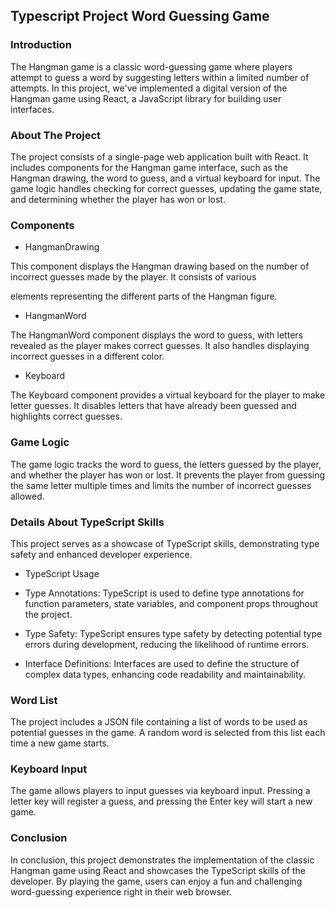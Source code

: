 ## Typescript Project Word Guessing Game

### Introduction

The Hangman game is a classic word-guessing game where players attempt to guess a word by suggesting letters within a limited number of attempts. In this project, we've implemented a digital version of the Hangman game using React, a JavaScript library for building user interfaces.

### About The Project

The project consists of a single-page web application built with React. It includes components for the Hangman game interface, such as the Hangman drawing, the word to guess, and a virtual keyboard for input. The game logic handles checking for correct guesses, updating the game state, and determining whether the player has won or lost.

### Components

- HangmanDrawing

This component displays the Hangman drawing based on the number of incorrect guesses made by the player. It consists of various <div> elements representing the different parts of the Hangman figure.

- HangmanWord

The HangmanWord component displays the word to guess, with letters revealed as the player makes correct guesses. It also handles displaying incorrect guesses in a different color.

- Keyboard

The Keyboard component provides a virtual keyboard for the player to make letter guesses. It disables letters that have already been guessed and highlights correct guesses.

### Game Logic

The game logic tracks the word to guess, the letters guessed by the player, and whether the player has won or lost. It prevents the player from guessing the same letter multiple times and limits the number of incorrect guesses allowed.

### Details About TypeScript Skills

This project serves as a showcase of TypeScript skills, demonstrating type safety and enhanced developer experience.

- TypeScript Usage

- Type Annotations: TypeScript is used to define type annotations for function parameters, state variables, and component props throughout the project.

- Type Safety: TypeScript ensures type safety by detecting potential type errors during development, reducing the likelihood of runtime errors.

- Interface Definitions: Interfaces are used to define the structure of complex data types, enhancing code readability and maintainability.

### Word List

The project includes a JSON file containing a list of words to be used as potential guesses in the game. A random word is selected from this list each time a new game starts.

### Keyboard Input

The game allows players to input guesses via keyboard input. Pressing a letter key will register a guess, and pressing the Enter key will start a new game.

### Conclusion

In conclusion, this project demonstrates the implementation of the classic Hangman game using React and showcases the TypeScript skills of the developer. By playing the game, users can enjoy a fun and challenging word-guessing experience right in their web browser.